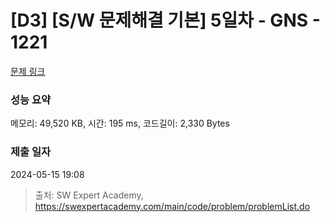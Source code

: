 # [D3] [S/W 문제해결 기본] 5일차 - GNS - 1221 

[문제 링크](https://swexpertacademy.com/main/code/problem/problemDetail.do?contestProbId=AV14jJh6ACYCFAYD) 

### 성능 요약

메모리: 49,520 KB, 시간: 195 ms, 코드길이: 2,330 Bytes

### 제출 일자

2024-05-15 19:08



> 출처: SW Expert Academy, https://swexpertacademy.com/main/code/problem/problemList.do